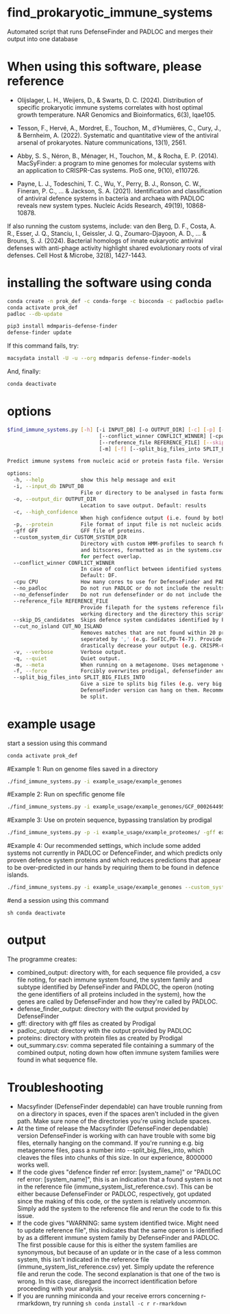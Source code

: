 # find_prokaryotic_immune_systems
Automated script that runs DefenseFinder and PADLOC and merges their output into one database

# When using this software, please reference
- Olijslager, L. H., Weijers, D., & Swarts, D. C. (2024). Distribution of specific prokaryotic immune systems correlates with host optimal growth temperature. NAR Genomics and Bioinformatics, 6(3), lqae105.

- Tesson, F., Hervé, A., Mordret, E., Touchon, M., d’Humières, C., Cury, J., & Bernheim, A. (2022). Systematic and quantitative view of the antiviral arsenal of prokaryotes. Nature communications, 13(1), 2561.

- Abby, S. S., Néron, B., Ménager, H., Touchon, M., & Rocha, E. P. (2014). MacSyFinder: a program to mine genomes for molecular systems with an application to CRISPR-Cas systems. PloS one, 9(10), e110726.

- Payne, L. J., Todeschini, T. C., Wu, Y., Perry, B. J., Ronson, C. W., Fineran, P. C., ... & Jackson, S. A. (2021). Identification and classification of antiviral defence systems in bacteria and archaea with PADLOC reveals new system types. Nucleic Acids Research, 49(19), 10868-10878.

If also running the custom systems, include:
van den Berg, D. F., Costa, A. R., Esser, J. Q., Stanciu, I., Geissler, J. Q., Zoumaro-Djayoon, A. D., ... & Brouns, S. J. (2024). Bacterial homologs of innate eukaryotic antiviral defenses with anti-phage activity highlight shared evolutionary roots of viral defenses. Cell Host & Microbe, 32(8), 1427-1443.

# installing the software using conda
```sh
conda create -n prok_def -c conda-forge -c bioconda -c padlocbio padloc
conda activate prok_def
padloc --db-update

pip3 install mdmparis-defense-finder
defense-finder update
```

If this command fails, try:
```sh
macsydata install -U -u --org mdmparis defense-finder-models
```
And, finally:
```sh
conda deactivate
```

# options
```sh
$find_immune_systems.py [-h] [-i INPUT_DB] [-o OUTPUT_DIR] [-c] [-p] [-gff GFF] [--custom_system_dir CUSTOM_SYSTEM_DIR]     
                              [--conflict_winner CONFLICT_WINNER] [-cpu CPU] [--no_padloc] [--no_defensefinder]                   
                              [--reference_file REFERENCE_FILE] [--skip_DS_candidates] [--cut_no_island CUT_NO_ISLAND] [-v] [-q]  
                              [-m] [-f] [--split_big_files_into SPLIT_BIG_FILES_INTO] 

Predict immune systems from nucleic acid or protein fasta file. Version 0.3.0.

options:
  -h, --help            show this help message and exit
  -i, --input_db INPUT_DB
                        File or directory to be analysed in fasta format.
  -o, --output_dir OUTPUT_DIR
                        Location to save output. Default: results
  -c, --high_confidence
                        When high confidence output (i.e. found by both PADLOC and DefenseFinder is required)
  -p, --protein         File format of input file is not nucleic acids, but protein. In this case, gff needs to be used.
  -gff GFF              GFF file of proteins.
  --custom_system_dir CUSTOM_SYSTEM_DIR
                        Directory with custom HMM-profiles to search for. Also requires systems.csv with the system compositions
                        and bitscores, formatted as in the systems.csv example file. Warning: these systems will only be checked
                        for perfect overlap.
  --conflict_winner CONFLICT_WINNER
                        In case of conflict between identified systems, should DefenseFinder (DF) or PADLOC (PL) overrule?
                        Default: DF.
  -cpu CPU              How many cores to use for DefenseFinder and PADLOC. Default: max.
  --no_padloc           Do not run PADLOC or do not include the results if already run).
  --no_defensefinder    Do not run defensefinder or do not include the results if already run.
  --reference_file REFERENCE_FILE
                        Provide filepath for the systems reference file. If not, reference file is searched for in the current
                        working directory and the directory this script is located in.
  --skip_DS_candidates  Skips defence system candidates identified by PADLOC (i.e. the HEC and PDC systems).
  --cut_no_island CUT_NO_ISLAND
                        Removes matches that are not found within 20 proteins of another immune system. Provide system names
                        seperated by ',' (e.g. SoFIC,PD-T4-7). Provide 'All' to do this for all systems (Keep in mind this will
                        drastically decrease your output (e.g. CRISPR-Cas systems usually are not)).
  -v, --verbose         Verbose output.
  -q, --quiet           Quiet output.
  -m, --meta            When running on a metagenome. Uses metagenome version of prodigal.
  -f, --force           Forcibly overwrites prodigal, defensefinder and PADLOC files that already exist.
  --split_big_files_into SPLIT_BIG_FILES_INTO
                        Give a size to splits big files (e.g. very big metagenomes) into for DefenseFinder, as current
                        DefenseFinder version can hang on them. Recommended size: 8000000. If nothing is provided, files will not
                        be split.
```
# example usage

start a session using this command
```sh 
conda activate prok_def
```

#Example 1: Run on genome files saved in a directory
```sh 
./find_immune_systems.py -i example_usage/example_genomes
```

#Example 2: Run on specfific genome file
```sh 
./find_immune_systems.py -i example_usage/example_genomes/GCF_000264495.1_ASM26449v1_genomic.fna
```

#Example 3: Use on protein sequence, bypassing translation by prodigal
```sh 
./find_immune_systems.py -p -i example_usage/example_proteomes/ -gff example_usage/example_gff/
```

#Example 4: Our recommended settings, which include some added systems not currently in PADLOC or DefenceFinder, and which predicts only proven defence system proteins and which reduces predictions that appear to be over-predicted in our hands by requiring them to be found in defence islands.
```sh 
./find_immune_systems.py -i example_usage/example_genomes --custom_system_dir custom_systems --skip_DS_candidates --cut_no_island SoFIC,PD-T4-7
```

#end a session using this command
```
sh conda deactivate
```

# output
The programme creates:

- combined_output: directory with, for each sequence file provided, a csv file noting, for each immune system found, the system family and subtype identified by DefenseFinder and PADLOC, the operon (noting the gene identifiers of all proteins included in the system), how the genes are called by DefenseFinder and how they're called by PADLOC.
- defense_finder_output: directory with the output provided by DefenseFinder
- gff: directory with gff files as created by Prodigal
- padloc_output: directory with the output provided by PADLOC
- proteins: directory with protein files as created by Prodigal
- out_summary.csv: comma seperated file containing a summary of the combined output, noting down how often immune system families were found in what sequence file.

# Troubleshooting
- Macsyfinder (DefenseFinder dependable) can have trouble running from on a directory in spaces, even if the spaces aren't included in the given path. Make sure none of the directories you're using include spaces.
- At the time of release the Macsyfinder (DefenseFinder dependable) version DefenseFinder is working with can have trouble with some big files, eternally hanging on the command. If you're running e.g. big metagenome files, pass a number into --split_big_files_into, which cleaves the files into chunks of this size. In our experience, 8000000 works well.
- If the code gives "defence finder ref error: [system_name]" or "PADLOC ref error: [system_name]", this is an indication that a found system is not in the reference file (immune_system_list_reference.csv). This can be either because DefenseFinder or PADLOC, respectively, got updated since the making of this code, or the system is relatively uncommon. Simply add the system to the reference file and rerun the code to fix this issue. 
- If the code gives "WARNING: same system identified twice. Might need to update reference file", this indicates that the same operon is identified by as a different immune system family by DefenseFinder and PADLOC. The first possible cause for this is either the system families are synonymous, but because of an update or in the case of a less common system, this isn't indicated in the reference file (immune_system_list_reference.csv) yet. Simply update the reference file and rerun the code. The second explanation is that one of the two is wrong. In this case, disregard the incorrect identification before proceeding with your analysis.
- If you are running miniconda and your receive errors concerning r-rmarkdown, try running ```sh conda install -c r r-rmarkdown```
